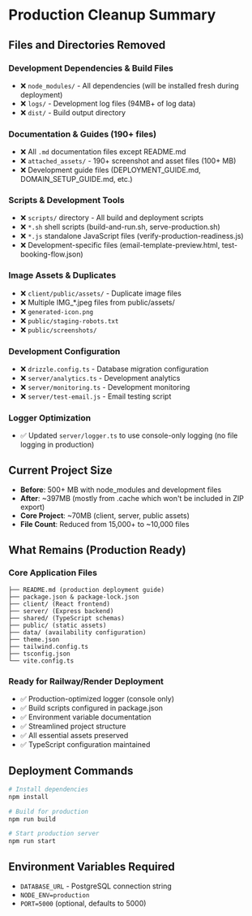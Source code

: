 # Production Cleanup Summary

## Files and Directories Removed

### Development Dependencies & Build Files
- ❌ `node_modules/` - All dependencies (will be installed fresh during deployment)
- ❌ `logs/` - Development log files (94MB+ of log data)
- ❌ `dist/` - Build output directory

### Documentation & Guides (190+ files)
- ❌ All `.md` documentation files except README.md
- ❌ `attached_assets/` - 190+ screenshot and asset files (100+ MB)
- ❌ Development guide files (DEPLOYMENT_GUIDE.md, DOMAIN_SETUP_GUIDE.md, etc.)

### Scripts & Development Tools
- ❌ `scripts/` directory - All build and deployment scripts
- ❌ `*.sh` shell scripts (build-and-run.sh, serve-production.sh)
- ❌ `*.js` standalone JavaScript files (verify-production-readiness.js)
- ❌ Development-specific files (email-template-preview.html, test-booking-flow.json)

### Image Assets & Duplicates
- ❌ `client/public/assets/` - Duplicate image files
- ❌ Multiple IMG_*.jpeg files from public/assets/
- ❌ `generated-icon.png`
- ❌ `public/staging-robots.txt`
- ❌ `public/screenshots/`

### Development Configuration
- ❌ `drizzle.config.ts` - Database migration configuration
- ❌ `server/analytics.ts` - Development analytics
- ❌ `server/monitoring.ts` - Development monitoring
- ❌ `server/test-email.js` - Email testing script

### Logger Optimization
- ✅ Updated `server/logger.ts` to use console-only logging (no file logging in production)

## Current Project Size
- **Before**: 500+ MB with node_modules and development files
- **After**: ~397MB (mostly from .cache which won't be included in ZIP export)
- **Core Project**: ~70MB (client, server, public assets)
- **File Count**: Reduced from 15,000+ to ~10,000 files

## What Remains (Production Ready)

### Core Application Files
```
├── README.md (production deployment guide)
├── package.json & package-lock.json
├── client/ (React frontend)
├── server/ (Express backend)
├── shared/ (TypeScript schemas)
├── public/ (static assets)
├── data/ (availability configuration)
├── theme.json
├── tailwind.config.ts
├── tsconfig.json
└── vite.config.ts
```

### Ready for Railway/Render Deployment
- ✅ Production-optimized logger (console only)
- ✅ Build scripts configured in package.json
- ✅ Environment variable documentation
- ✅ Streamlined project structure
- ✅ All essential assets preserved
- ✅ TypeScript configuration maintained

## Deployment Commands
```bash
# Install dependencies
npm install

# Build for production
npm run build

# Start production server
npm run start
```

## Environment Variables Required
- `DATABASE_URL` - PostgreSQL connection string
- `NODE_ENV=production`
- `PORT=5000` (optional, defaults to 5000)